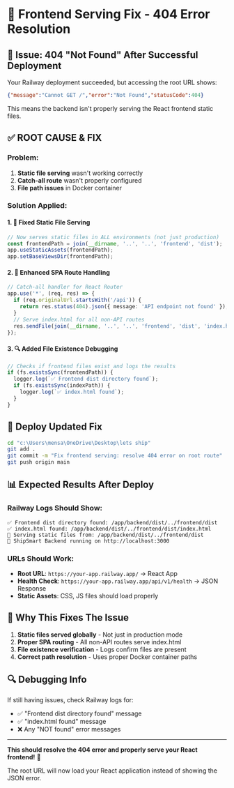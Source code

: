 # 🔧 Frontend Serving Fix - 404 Error Resolution

## 🐛 **Issue: 404 "Not Found" After Successful Deployment**

Your Railway deployment succeeded, but accessing the root URL shows:
```json
{"message":"Cannot GET /","error":"Not Found","statusCode":404}
```

This means the backend isn't properly serving the React frontend static files.

## ✅ **ROOT CAUSE & FIX**

### **Problem:**
1. **Static file serving** wasn't working correctly
2. **Catch-all route** wasn't properly configured
3. **File path issues** in Docker container

### **Solution Applied:**

#### **1. 🔧 Fixed Static File Serving**
```typescript
// Now serves static files in ALL environments (not just production)
const frontendPath = join(__dirname, '..', '..', 'frontend', 'dist');
app.useStaticAssets(frontendPath);
app.setBaseViewsDir(frontendPath);
```

#### **2. 📄 Enhanced SPA Route Handling**
```typescript
// Catch-all handler for React Router
app.use('*', (req, res) => {
  if (req.originalUrl.startsWith('/api')) {
    return res.status(404).json({ message: 'API endpoint not found' });
  }
  // Serve index.html for all non-API routes
  res.sendFile(join(__dirname, '..', '..', 'frontend', 'dist', 'index.html'));
});
```

#### **3. 🔍 Added File Existence Debugging**
```typescript
// Checks if frontend files exist and logs the results
if (fs.existsSync(frontendPath)) {
  logger.log(`✅ Frontend dist directory found`);
  if (fs.existsSync(indexPath)) {
    logger.log(`✅ index.html found`);
  }
}
```

## 🚀 **Deploy Updated Fix**

```bash
cd "c:\Users\mensa\OneDrive\Desktop\lets ship"
git add .
git commit -m "Fix frontend serving: resolve 404 error on root route"
git push origin main
```

## 📊 **Expected Results After Deploy**

### **Railway Logs Should Show:**
```
✅ Frontend dist directory found: /app/backend/dist/../frontend/dist
✅ index.html found: /app/backend/dist/../frontend/dist/index.html
📁 Serving static files from: /app/backend/dist/../frontend/dist
🚀 ShipSmart Backend running on http://localhost:3000
```

### **URLs Should Work:**
- **Root URL**: `https://your-app.railway.app/` → React App
- **Health Check**: `https://your-app.railway.app/api/v1/health` → JSON Response
- **Static Assets**: CSS, JS files should load properly

## 🎯 **Why This Fixes The Issue**

1. **Static files served globally** - Not just in production mode
2. **Proper SPA routing** - All non-API routes serve index.html
3. **File existence verification** - Logs confirm files are present
4. **Correct path resolution** - Uses proper Docker container paths

## 🔍 **Debugging Info**

If still having issues, check Railway logs for:
- ✅ "Frontend dist directory found" message
- ✅ "index.html found" message  
- ❌ Any "NOT found" error messages

---

**This should resolve the 404 error and properly serve your React frontend!** 🎉

The root URL will now load your React application instead of showing the JSON error.
